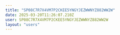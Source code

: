 ```yaml
---
title: "SP08C7R7X4VM7P2CKEE5YNGYJEZWWNYZ882WW2W"
date: 2025-03-20T11:26:07.210Z
user: SP08C7R7X4VM7P2CKEE5YNGYJEZWWNYZ882WW2W
layout: "users"
---
```

    